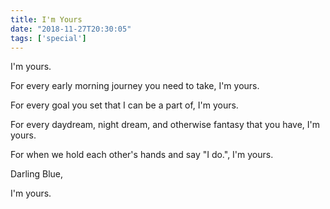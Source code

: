 ```yaml
---
title: I'm Yours
date: "2018-11-27T20:30:05"
tags: ['special']
---
```


I'm yours.

For every early morning journey you need to take, I'm yours.

For every goal you set that I can be a part of, I'm yours.

For every daydream, night dream, and otherwise fantasy that you have, I'm yours.

For when we hold each other's hands and say "I do.", I'm yours.

Darling Blue,

I'm yours.